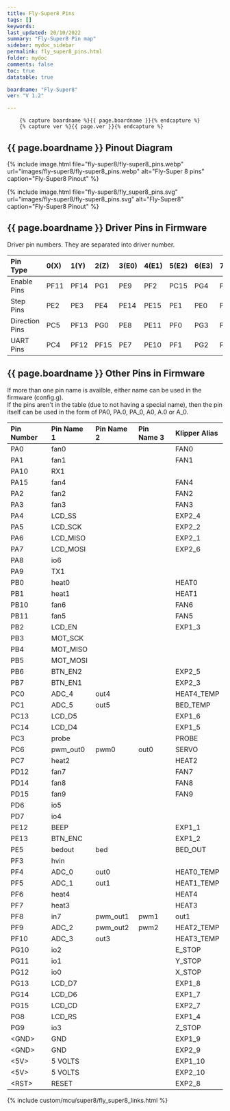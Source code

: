 ```yaml
---
title: Fly-Super8 Pins
tags: []
keywords: 
last_updated: 20/10/2022
summary: "Fly-Super8 Pin map"
sidebar: mydoc_sidebar
permalink: fly_super8_pins.html
folder: mydoc
comments: false
toc: true
datatable: true

boardname: "Fly-Super8" 
ver: "V 1.2" 

---
```

        {% capture boardname %}{{ page.boardname }}{% endcapture %}
        {% capture ver %}{{ page.ver }}{% endcapture %}

## {{ page.boardname }} Pinout Diagram

{% 
include image.html 
file="fly-super8/fly-super8_pins.webp" 
url="images/fly-super8/fly-super8_pins.webp" 
alt="Fly-Super 8 pins" 
caption="Fly-Super8 Pinout" 
%}


{% include image.html file="fly-super8/fly_super8_pins.svg" url="images/fly-super8/fly-super8_pins.svg" alt="Fly-Super8" caption="Fly-Super8 Pinout" %}


## {{ page.boardname }} Driver Pins in Firmware

Driver pin numbers. They are separated into driver number.

<div class="datatable-begin"></div>

|Pin Type|0(X)|1(Y)|2(Z)|3(E0)|4(E1)|5(E2)|6(E3)|7(E4)|
| :------------- |:-------------|:-------------|:-------------|:-------------|:-------------|:-------------|:-------------|:-------------|
|Enable Pins|PF11|PF14|PG1|PE9|PF2|PC15|PG4|PG7|
|Step Pins|PE2|PE3|PE4|PE14|PE15|PE1|PE0|PE6|
|Direction Pins|PC5|PF13|PG0|PE8|PE11|PF0|PG3|PG6|
|UART Pins|PC4|PF12|PF15|PE7|PE10|PF1|PG2|PG5|


<div class="datatable-end"></div>

## {{ page.boardname }} Other Pins in Firmware 

If more than one pin name is availble, either name can be used in the firmware (config.g).  
If the pins aren't in the table (due to not having a special name), then the pin itself can be used in the form of PA0, PA.0, PA_0, A0, A.0 or A_0.  

<div class="datatable-begin"></div>

|Pin Number|Pin Name 1|Pin Name 2|Pin Name 3|Klipper Alias|
| :------------- |:-------------|:-------------|:-------------|:-------------|
|PA0|fan0|||FAN0|
|PA1|fan1|||FAN1|
|PA10|RX1||||
|PA15|fan4|||FAN4|
|PA2|fan2|||FAN2|
|PA3|fan3|||FAN3|
|PA4|LCD_SS|||EXP2_4|
|PA5|LCD_SCK|||EXP2_2|
|PA6|LCD_MISO|||EXP2_1|
|PA7|LCD_MOSI|||EXP2_6|
|PA8|io6||||
|PA9|TX1||||
|PB0|heat0|||HEAT0|
|PB1|heat1|||HEAT1|
|PB10|fan6|||FAN6|
|PB11|fan5|||FAN5|
|PB2|LCD_EN|||EXP1_3|
|PB3|MOT_SCK||||
|PB4|MOT_MISO||||
|PB5|MOT_MOSI||||
|PB6|BTN_EN2|||EXP2_5|
|PB7|BTN_EN1|||EXP2_3|
|PC0|ADC_4|out4||HEAT4_TEMP|
|PC1|ADC_5|out5||BED_TEMP|
|PC13|LCD_D5|||EXP1_6|
|PC14|LCD_D4|||EXP1_5|
|PC3|probe|||PROBE|
|PC6|pwm_out0|pwm0|out0|SERVO|
|PC7|heat2|||HEAT2|
|PD12|fan7|||FAN7|
|PD14|fan8|||FAN8|
|PD15|fan9|||FAN9|
|PD6|io5||||
|PD7|io4||||
|PE12|BEEP|||EXP1_1|
|PE13|BTN_ENC|||EXP1_2|
|PE5|bedout|bed||BED_OUT|
|PF3|hvin||||
|PF4|ADC_0|out0||HEAT0_TEMP|
|PF5|ADC_1|out1||HEAT1_TEMP|
|PF6|heat4|||HEAT4|
|PF7|heat3|||HEAT3|
|PF8|in7|pwm_out1|pwm1|out1|
|PF9|ADC_2|pwm_out2|pwm2|HEAT2_TEMP|
|PF10|ADC_3|out3||HEAT3_TEMP|
|PG10|io2|||E_STOP|
|PG11|io1|||Y_STOP|
|PG12|io0|||X_STOP|
|PG13|LCD_D7|||EXP1_8|
|PG14|LCD_D6|||EXP1_7|
|PG15|LCD_CD|||EXP2_7|
|PG8|LCD_RS|||EXP1_4|
|PG9|io3|||Z_STOP|
|\<GND>|GND|||EXP1_9|
|\<GND>|GND|||EXP2_9|
|\<5V>|5 VOLTS|||EXP1_10|
|\<5V>|5 VOLTS|||EXP2_10|
|\<RST>|RESET|||EXP2_8|

<div class="datatable-end"></div>




{% include custom/mcu/super8/fly_super8_links.html %}